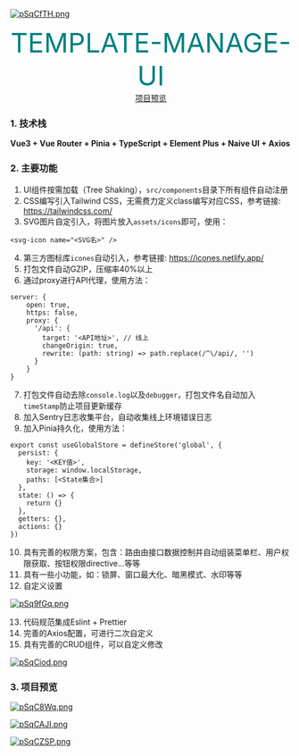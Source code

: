 [![pSqCfTH.png](https://s1.ax1x.com/2023/02/17/pSqCfTH.png)](https://imgse.com/i/pSqCfTH)

<div align=center><font align=center color=teal size=25 >TEMPLATE-MANAGE-UI</font></div>

<div align=center><a href="https://template.xiaomiaolxy.cn/">项目预览</a></div>

### 1. 技术栈

**Vue3 + Vue Router + Pinia + TypeScript + Element Plus + Naive UI + Axios**

### 2. 主要功能

1. UI组件按需加载（Tree Shaking），`src/components`目录下所有组件自动注册
2. CSS编写引入Tailwind CSS，无需费力定义class编写对应CSS，参考链接: https://tailwindcss.com/
3. SVG图片自定引入，将图片放入`assets/icons`即可，使用：

```
<svg-icon name="<SVG名>" />
```

4. 第三方图标库`icones`自动引入，参考链接: https://icones.netlify.app/
5. 打包文件自动GZIP，压缩率40%以上
6. 通过proxy进行API代理，使用方法：

```
server: {
    open: true,
    https: false,
    proxy: {
      '/api': {
        target: '<API地址>', // 线上
        changeOrigin: true,
        rewrite: (path: string) => path.replace(/^\/api/, '')
      }
    }
}
```

7. 打包文件自动去除`console.log`以及`debugger`，打包文件名自动加入`timeStamp`防止项目更新缓存
8. 加入Sentry日志收集平台，自动收集线上环境错误日志
9. 加入Pinia持久化，使用方法：

```
export const useGlobalStore = defineStore('global', {
  persist: {
    key: '<KEY值>',
    storage: window.localStorage,
    paths: [<State集合>]
  },
  state: () => {
    return {}
  },
  getters: {},
  actions: {}
})
```

10. 具有完善的权限方案，包含：路由由接口数据控制并自动组装菜单栏、用户权限获取、按钮权限directive...等等
11. 具有一些小功能，如：锁屏、窗口最大化、暗黑模式、水印等等
12. 自定义设置

[![pSq9fGq.png](https://s1.ax1x.com/2023/02/17/pSq9fGq.png)](https://imgse.com/i/pSq9fGq)

13. 代码规范集成Eslint + Prettier
14. 完善的Axios配置，可进行二次自定义
15. 具有完善的CRUD组件，可以自定义修改

[![pSqCiod.png](https://s1.ax1x.com/2023/02/17/pSqCiod.png)](https://imgse.com/i/pSqCiod)

### 3. 项目预览

[![pSqC8Wq.png](https://s1.ax1x.com/2023/02/17/pSqC8Wq.png)](https://imgse.com/i/pSqC8Wq)

[![pSqCAJI.png](https://s1.ax1x.com/2023/02/17/pSqCAJI.png)](https://imgse.com/i/pSqCAJI)

[![pSqCZSP.png](https://s1.ax1x.com/2023/02/17/pSqCZSP.png)](https://imgse.com/i/pSqCZSP)